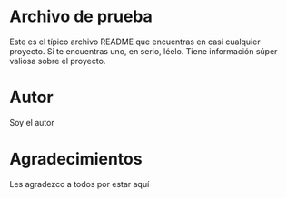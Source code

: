 # Archivo de prueba
Este es el típico archivo README que encuentras en casi cualquier proyecto. Si te encuentras uno, en serio, léelo. Tiene información súper valiosa sobre el proyecto.

# Autor
Soy el autor

# Agradecimientos
Les agradezco a todos por estar aquí
